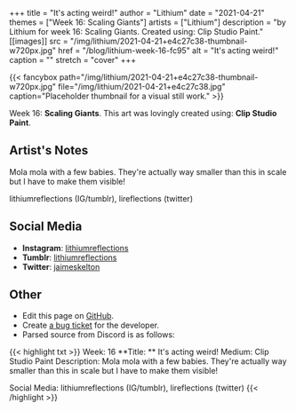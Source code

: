 +++
title =       "It's acting weird!"
author =      "Lithium"
date =        "2021-04-21"
themes =      ["Week 16: Scaling Giants"]
artists =     ["Lithium"]
description = "by Lithium for week 16: Scaling Giants. Created using: Clip Studio Paint."
[[images]]
      src = "/img/lithium/2021-04-21+e4c27c38-thumbnail-w720px.jpg"
      href = "/blog/lithium-week-16-fc95"
      alt = "It's acting weird!"
      caption = ""
      stretch = "cover"
+++

{{< fancybox path="/img/lithium/2021-04-21+e4c27c38-thumbnail-w720px.jpg" file="/img/lithium/2021-04-21+e4c27c38.jpg" caption="Placeholder thumbnail for a visual still work." >}}


Week 16: **Scaling Giants**. This art was lovingly created using: **Clip Studio Paint**.

## Artist's Notes

Mola mola with a few babies. They're actually way smaller than this in scale but I have to make them visible! 

lithiumreflections (IG/tumblr), lireflections (twitter)

## Social Media

- **Instagram**: <a href='https://instagram.com/lithiumreflections' target='_blank'>lithiumreflections</a>
- **Tumblr**: <a href='https://lithiumreflections.tumblr.com' target='_blank'>lithiumreflections</a>
- **Twitter**: <a href='https://twitter.com/jaimeskelton' target='_blank'>jaimeskelton</a>

## Other

- Edit this page on [GitHub](https://github.com/teaminkling/web-refresh/edit/main/content/blog/lithium-week-16-fc95.md).
- Create [a bug ticket](https://github.com/teaminkling/web-refresh/issues/new?assignees=&labels=bug&template=problem-report.md&title=) for the developer.
- Parsed source from Discord is as follows:

{{< highlight txt >}}
Week: 16
**Title:  ** It's acting weird!
Medium: Clip Studio Paint
Description: Mola mola with a few babies. They're actually way smaller than this in scale but I have to make them visible! 

Social Media: lithiumreflections (IG/tumblr), lireflections (twitter)
{{< /highlight >}}